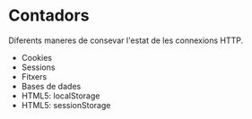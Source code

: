 # Contadors

Diferents maneres de consevar l'estat de les connexions HTTP.

- Cookies
- Sessions
- Fitxers
- Bases de dades
- HTML5: localStorage
- HTML5: sessionStorage